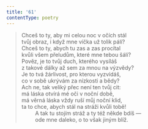 ```yaml
---
title: '61'
contentType: poetry
---
```


> Chceš to ty, aby mi celou noc v očích stál  
> tvůj obraz, i když mne víčka už tolik pálí?  
> Chceš to ty, abych tu zas a zas procítal  
> kvůli všem přeludům, které mne tebou šálí?  
> Pověz, je to tvůj duch, kterého vysíláš  
> z takové dálky až sem za mnou na výzvědy?  
> Je to tvá žárlivost, pro kterou vyzvídáš,  
> co v sobě ukrývám za nízkosti a bědy?  
> Ach ne, tak veliký přec není ten tvůj cit:  
> má láska otvírá mé oči v noční době,  
> má věrná láska vždy ruší můj noční klid,  
> ta to chce, abych stál na stráži kvůli tobě!  
>          A tak tu stojím stráž a ty též někde bdíš —  
>          ode mne daleko, o to však jiným blíž.
